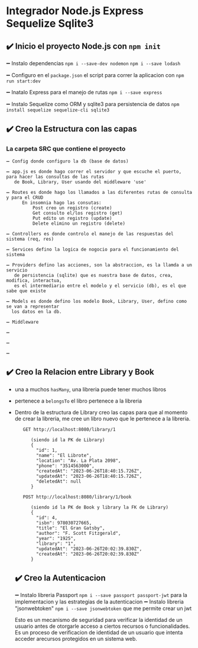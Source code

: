 # Integrador Node.js Express Sequelize Sqlite3

## ✔️ Inicio el proyecto Node.js con `npm init`



➖ Instalo dependencias `npm i --save-dev nodemon` `npm i --save lodash` 

➖ Configuro en el `package.json` el script para correr la aplicacion con `npm run start:dev`
   
➖ Inatalo Express para el manejo de rutas `npm i --save express`

➖ Instalo Sequelize como ORM y sqlite3 para persistencia de datos `npm install sequelize sequelize-cli sqlite3`




## ✔️ Creo la Estructura con las capas


### La carpeta SRC que contiene el proyecto

    ➖ Config donde configuro la db (base de datos) 
    
    ➖ app.js es donde hago correr el servidor y que escuche el puerto, para hacer las consultas de las rutas 
       de Book, Library, User usando del middleware 'use'
    
    ➖ Routes es donde hago los llamados a las diferentes rutas de consulta y para el CRUD 
          En insomnia hago las consutas:
              Post creo un registro (create)
              Get consulto el/los registro (get)
              Put edito un registro (update)
              Delete elimino un registro (delete)
          
    ➖ Controllers es donde controlo el manejo de las respuestas del sistema (req, res)
    
    ➖ Services defino la logica de nogocio para el funcionamiento del sistema
    
    ➖ Providers defino las acciones, son la abstraccion, es la llamda a un servicio
       de persistencia (sqlite) que es nuestra base de datos, crea, modifica, interactua, 
       es el intermediario entre el modelo y el servicio (db), es el que sabe que existe 
       
    ➖ Models es donde defino los modelo Book, Library, User, defino como se van a representar
      los datos en la db.

    ➖ Middleware

    ➖

    ➖

    ➖




## ✔️ Creo la Relacion entre Library y Book
 - una a muchos `hasMany`, una libreria puede tener muchos libros 
 - pertenece a `belongsTo` el libro pertenece a la libreria
 - Dentro de la estructura de Library creo las capas para que al momento de crear la libreria,
   me cree un libro nuevo que le pertenece a la libreria.
   ```
      GET http://localhost:8080/library/1

         (siendo id la PK de Library)
         {
           "id": 1,
           "name": "El Librote",
           "location": "Av. La Plata 2098",
           "phone": "3514563000",
           "createdAt": "2023-06-26T18:40:15.726Z",
           "updatedAt": "2023-06-26T18:40:15.726Z",
           "deletedAt": null
         }

      POST http://localhost:8080/library/1/book
   
         (siendo id la PK de Book y library la FK de Library)
         {
           "id": 4,
           "isbn": 978030727665,
           "title": "El Gran Gatsby",
           "author": "F. Scott Fitzgerald",
           "year": "1925",
           "library": "1",
           "updatedAt": "2023-06-26T20:02:39.830Z",
           "createdAt": "2023-06-26T20:02:39.830Z"
         }
   
   ```
   ## ✔️ Creo la Autenticacion

   ➖ Instalo libreria Passport `npm i --save passport passport-jwt` para la implementacion
      y las estrategias de la autenticacion
   ➖ Instalo libreria "jsonwebtoken" `npm i --save jsonwebtoken` que me permite crear un jwt

   Esto es un mecanismo de seguridad para verificar la identidad de un usuario antes de otorgarle
   acceso a ciertos recursos o funcionalidades. Es un proceso de verificacion de identidad de un
   usuario que intenta acceder arecursos protegidos en un sistema web. 


      

    
